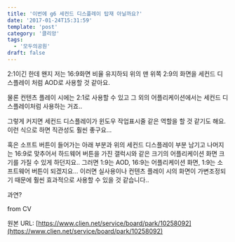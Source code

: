 ```yaml
---
title: '이번에 g6 세컨드 디스플레이 탑재 아닐까요?'
date: '2017-01-24T15:31:59'
template: 'post'
category: '클리앙'
tags: 
  - '모두의공원'
draft: false
---
```


2:1이긴 한데 왠지 저는 16:9화면 비율 유지하되 위의 맨 위쪽 2:9의 화면을 세컨드 디스플레이 처럼 AOD로 사용할 것 같아요.  
  
물론 컨텐츠 플레이 시에는 2:1로 사용할 수 있고 그 외의 어플리케이션에서는 세컨드 디스플레이처럼 사용하는 거죠..  
  
그렇게 커지면 세컨드 디스플레이가 윈도우 작업표시줄 같은 역할을 할 것 같기도 해요. 이런 식으로 하면 직관성도 훨씬 좋구요...  
  
혹은 소프트 버튼이 들어가는 아래 부분과 위의 세컨드 디스플레이 부분 남기고 나머지는 16:9로 맞추어서 하드웨어 버튼을 가진 갤럭시와 같은 크기의 어플리케이션 화면 크기를 가질 수 있게 하던지요.. 그러면 1:9는 AOD, 16:9는 어플리케이션 화면, 1:9는 소프트웨어 버튼이 되겠지요... 이러면 실사용이나 컨텐츠 플레이 시의 화면이 가변조정되기 때문에 훨씬 효과적으로 사용할 수 있을 것 같습니다..  
  
과연?  
  
  
  
  
from CV

원본 URL: [https://www.clien.net/service/board/park/10258092](https://www.clien.net/service/board/park/10258092)